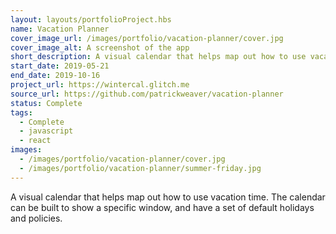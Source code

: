 ```yaml
---
layout: layouts/portfolioProject.hbs
name: Vacation Planner
cover_image_url: /images/portfolio/vacation-planner/cover.jpg
cover_image_alt: A screenshot of the app
short_description: A visual calendar that helps map out how to use vacation time.
start_date: 2019-05-21
end_date: 2019-10-16
project_url: https://wintercal.glitch.me
source_url: https://github.com/patrickweaver/vacation-planner
status: Complete
tags:
  - Complete
  - javascript
  - react
images:
  - /images/portfolio/vacation-planner/cover.jpg
  - /images/portfolio/vacation-planner/summer-friday.jpg
---
```


A visual calendar that helps map out how to use vacation time. The calendar can be built to show a specific window, and have a set of default holidays and policies.
